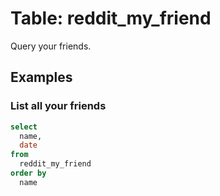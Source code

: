 # Table: reddit_my_friend

Query your friends.

## Examples

### List all your friends

```sql
select
  name,
  date
from
  reddit_my_friend
order by
  name
```
